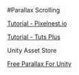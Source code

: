 #Parallax Scrolling

[Tutorial - Pixelnest.io](http://pixelnest.io/tutorials/2d-game-unity/parallax-scrolling/)


[Tutorial - Tuts Plus](https://gamedevelopment.tutsplus.com/tutorials/parallax-scrolling-a-simple-effective-way-to-add-depth-to-a-2d-game--cms-21510)

Unity Asset Store 

[Free Parallax For Unity](https://assetstore.unity.com/packages/tools/particles-effects/free-parallax-for-unity-2d-29422)

